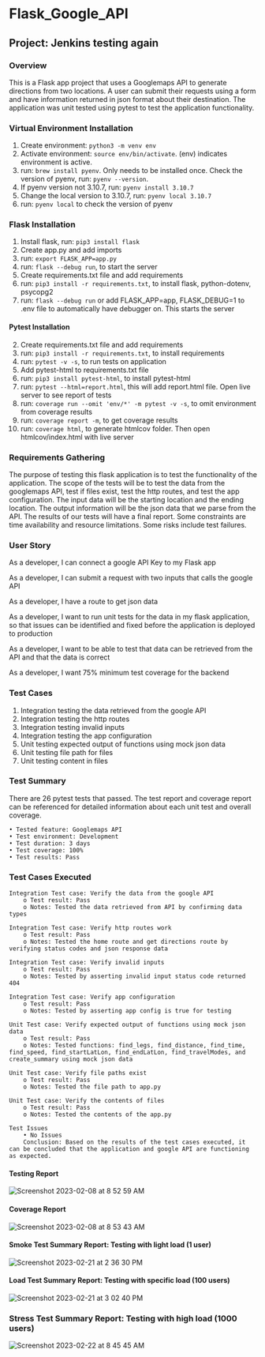 # Flask_Google_API

## Project: Jenkins testing again

### Overview
This is a Flask app project that uses a Googlemaps API to generate directions from two locations. A user can submit their requests using a form and have information returned in json format about their destination. The application was unit tested using pytest to test the application functionality. 


### Virtual Environment Installation
1. Create environment: ```python3 -m venv env```
2. Activate environment: ```source env/bin/activate```. (env) indicates environment is active. 
3. run: ```brew install pyenv```. Only needs to be installed once. Check the version of pyenv, run: ```pyenv --version```.
4. If pyenv version not 3.10.7, run: ```pyenv install 3.10.7```
5. Change the local version to 3.10.7, run: ```pyenv local 3.10.7```
6. run: ```pyenv local``` to check the version of pyenv

### Flask Installation
1. Install flask, run: ```pip3 install flask```
2. Create app.py and add imports
3. run: ```export FLASK_APP=app.py```
4. run: ```flask --debug run```, to start the server
5. Create requirements.txt file and add requirements
6. run: ```pip3 install -r requirements.txt```, to install flask, python-dotenv, psycopg2
7. run: ```flask --debug run``` or add FLASK_APP=app, FLASK_DEBUG=1 to .env file to automatically have debugger on. This starts the server

#### Pytest Installation

2. Create requirements.txt file and add requirements
3. run: ```pip3 install -r requirements.txt```, to install requirements
4. run: ```pytest -v -s```, to run tests on application
5. Add pytest-html to requirements.txt file
6. run: ```pip3 install pytest-html```, to install pytest-html
7. run: ```pytest --html=report.html```, this will add report.html file. Open live server to see report of tests
8. run: ```coverage run --omit 'env/*' -m pytest -v -s```, to omit environment from coverage results
9. run: ```coverage report -m```, to get coverage results
10. run: ```coverage html```, to generate htmlcov folder. Then open htmlcov/index.html with live server

### Requirements Gathering
The purpose of testing this flask application is to test the functionality of the application. The scope of the tests will be to test the data from the googlemaps API, test if files exist, test the http routes, and test the app configuration. The input data will be the starting location and the ending location. The output information will be the json data that we parse from the API. The results of our tests will have a final report. Some constraints are time availability and resource limitations. Some risks include test failures.

### User Story
As a developer, I can connect a google API Key to my Flask app

As a developer, I can submit a request with two inputs that calls the google API

As a developer, I have a route to get json data

As a developer, I want to run unit tests for the data in my flask application, so that issues can be identified and fixed before the application is deployed to production 

As a developer, I want to be able to test that data can be retrieved from the API and that the data is correct 

As a developer, I want 75% minimum test coverage for the backend

### Test Cases
1. Integration testing the data retrieved from the google API 
2. Integration testing the http routes
3. Integration testing invalid inputs
4. Integration testing the app configuration 
5. Unit testing expected output of functions using mock json data
6. Unit testing file path for files 
7. Unit testing content in files

### Test Summary
There are 26 pytest tests that passed. The test report and coverage report can be referenced for detailed information about each unit test and overall coverage.

    • Tested feature: Googlemaps API
    • Test environment: Development
    • Test duration: 3 days
    • Test coverage: 100%
    • Test results: Pass

### Test Cases Executed
```
Integration Test case: Verify the data from the google API
    o Test result: Pass
    o Notes: Tested the data retrieved from API by confirming data types

Integration Test case: Verify http routes work
    o Test result: Pass
    o Notes: Tested the home route and get directions route by verifying status codes and json response data 

Integration Test case: Verify invalid inputs
    o Test result: Pass
    o Notes: Tested by asserting invalid input status code returned 404   

Integration Test case: Verify app configuration
    o Test result: Pass
    o Notes: Tested by asserting app config is true for testing 

Unit Test case: Verify expected output of functions using mock json data
    o Test result: Pass
    o Notes: Tested functions: find_legs, find_distance, find_time, find_speed, find_startLatLon, find_endLatLon, find_travelModes, and create_summary using mock json data      

Unit Test case: Verify file paths exist
    o Test result: Pass
    o Notes: Tested the file path to app.py

Unit Test case: Verify the contents of files
    o Test result: Pass
    o Notes: Tested the contents of the app.py          
    
Test Issues
    • No Issues
    Conclusion: Based on the results of the test cases executed, it can be concluded that the application and google API are functioning as expected. 
```    


#### Testing Report
![Screenshot 2023-02-08 at 8 52 59 AM](https://user-images.githubusercontent.com/104322947/217598648-63c93570-3f16-47bf-aba4-3b853e4bc0f9.png)


#### Coverage Report
![Screenshot 2023-02-08 at 8 53 43 AM](https://user-images.githubusercontent.com/104322947/217598694-8703e1e7-0623-4bad-bd5a-1abf98a345d2.png)


#### Smoke Test Summary Report: Testing with light load (1 user)
![Screenshot 2023-02-21 at 2 36 30 PM](https://user-images.githubusercontent.com/104322947/220699660-43f45380-3551-4f52-a279-4ec2515828c0.png)


#### Load Test Summary Report: Testing with specific load (100 users)
![Screenshot 2023-02-21 at 3 02 40 PM](https://user-images.githubusercontent.com/104322947/220699685-7d602a14-eb81-44b4-b695-73557767a268.png)

### Stress Test Summary Report: Testing with high load (1000 users)
![Screenshot 2023-02-22 at 8 45 45 AM](https://user-images.githubusercontent.com/104322947/220699717-76577df3-0f11-42a3-9243-4759bdaec590.png)
